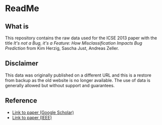 # ReadMe

## What is

This repository contains the raw data used for the ICSE 2013 paper with the title *It's not a Bug, it's a Feature: How Misclassification Impacts Bug Prediction* from Kim Herzig, Sascha Just, Andreas Zeller.

## Disclaimer

This data was originally published on a different URL and this is a restore from backup as the old website is no longer available. The use of data is generally allowed but without support and guarantees.

## Reference

- [Link to paper (Google Scholar)](https://scholar.google.com/citations?view_op=view_citation&hl=en&user=SO7DTfoAAAAJ&citation_for_view=SO7DTfoAAAAJ:W7OEmFMy1HYC)
- [Link to paper (IEEE)](https://ieeexplore.ieee.org/abstract/document/6606585)
